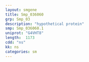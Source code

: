 ```yaml
---
layout: smgene
title: Smp_036060
grp: Smp_03
description: "hypothetical protein"
smp: Smp_036060.1
uniprot: "G4VHT8"
length:  1173
cdd: "ns"
kk: ns
categories: sm
---
```

